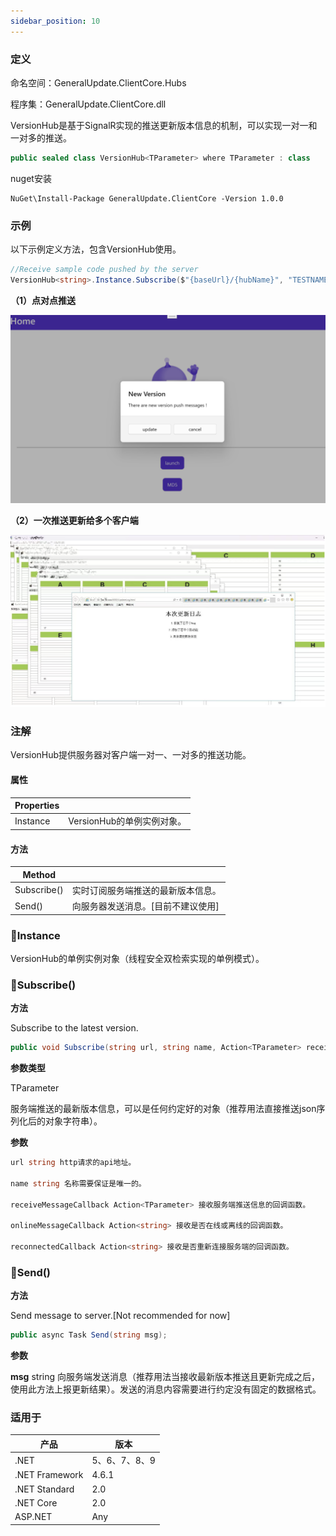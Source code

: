 ```yaml
---
sidebar_position: 10
---
```


### 定义

命名空间：GeneralUpdate.ClientCore.Hubs

程序集：GeneralUpdate.ClientCore.dll



VersionHub是基于SignalR实现的推送更新版本信息的机制，可以实现一对一和一对多的推送。

```c#
public sealed class VersionHub<TParameter> where TParameter : class
```

nuget安装

```shell
NuGet\Install-Package GeneralUpdate.ClientCore -Version 1.0.0
```



### 示例

以下示例定义方法，包含VersionHub使用。

```c#
//Receive sample code pushed by the server
VersionHub<string>.Instance.Subscribe($"{baseUrl}/{hubName}", "TESTNAME", new Action<string>(GetMessage));
```

**（1）点对点推送**

![](imgs/maui_windows_push_version.png)



**（2）一次推送更新给多个客户端**

![push_version_mutil](imgs/push_version_mutil.png)



### 注解

VersionHub提供服务器对客户端一对一、一对多的推送功能。

#### 属性

| Properties |                            |
| ---------- | -------------------------- |
| Instance   | VersionHub的单例实例对象。 |

#### 方法

| Method      |                                    |
| ----------- | ---------------------------------- |
| Subscribe() | 实时订阅服务端推送的最新版本信息。 |
| Send()      | 向服务器发送消息。[目前不建议使用] |



### 🌴Instance

VersionHub的单例实例对象（线程安全双检索实现的单例模式）。



### 🌼Subscribe()

**方法**

Subscribe to the latest version.

```c#
public void Subscribe(string url, string name, Action<TParameter> receiveMessageCallback, Action<string> onlineMessageCallback = null, Action<string> reconnectedCallback = null);
```



**参数类型**

TParameter

服务端推送的最新版本信息，可以是任何约定好的对象（推荐用法直接推送json序列化后的对象字符串）。



**参数**

```c#
url string http请求的api地址。

name string 名称需要保证是唯一的。

receiveMessageCallback Action<TParameter> 接收服务端推送信息的回调函数。

onlineMessageCallback Action<string> 接收是否在线或离线的回调函数。

reconnectedCallback Action<string> 接收是否重新连接服务端的回调函数。
```



### 🌼Send()

**方法**

Send message to server.[Not recommended for now]

```c#
public async Task Send(string msg);
```



**参数**

**msg** string 向服务端发送消息（推荐用法当接收最新版本推送且更新完成之后，使用此方法上报更新结果）。发送的消息内容需要进行约定没有固定的数据格式。



### 适用于

| 产品           | 版本          |
| -------------- | ------------- |
| .NET           | 5、6、7、8、9 |
| .NET Framework | 4.6.1         |
| .NET Standard  | 2.0           |
| .NET Core      | 2.0           |
| ASP.NET        | Any           |